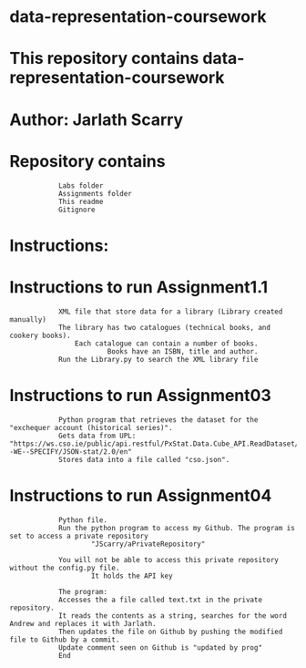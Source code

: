 # data-representation-coursework

# This repository contains data-representation-coursework

# Author: Jarlath Scarry

# Repository contains 
                Labs folder
                Assignments folder
                This readme
                Gitignore

# Instructions: 

# Instructions to run Assignment1.1
                XML file that store data for a library (Library created manually)
                The library has two catalogues (technical books, and cookery books).
                    Each catalogue can contain a number of books. 
                            Books have an ISBN, title and author.
                Run the Library.py to search the XML library file
                

# Instructions to run Assignment03
                Python program that retrieves the dataset for the "exchequer account (historical series)".
                Gets data from UPL: "https://ws.cso.ie/public/api.restful/PxStat.Data.Cube_API.ReadDataset/WHAT--WE--SPECIFY/JSON-stat/2.0/en"
                Stores data into a file called "cso.json".

# Instructions to run Assignment04
                Python file. 
                Run the python program to access my Github. The program is set to access a private repository 
                        "JScarry/aPrivateRepository"
                
                You will not be able to access this private repository without the config.py file.
                        It holds the API key

                The program:
                Accesses the a file called text.txt in the private repository.
                It reads the contents as a string, searches for the word Andrew and replaces it with Jarlath.
                Then updates the file on Github by pushing the modified file to Github by a commit.
                Update comment seen on Github is "updated by prog"
                End

